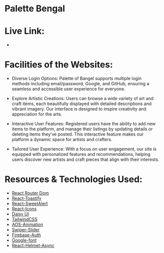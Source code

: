 # Palette Bengal

# Live Link: 
- 

# Facilities of the Websites: 
- Diverse Login Options: Palette of Bangel supports multiple login methods including email/password, Google, and GitHub, ensuring a seamless and accessible user experience for everyone.

- Explore Artistic Creations: Users can browse a wide variety of art and craft items, each beautifully displayed with detailed descriptions and vibrant imagery. Our interface is designed to inspire creativity and appreciation for the arts.

- Interactive User Features: Registered users have the ability to add new items to the platform, and manage their listings by updating details or deleting items they’ve posted. This interactive feature makes our platform a dynamic space for artists and crafters.

- Tailored User Experience: With a focus on user engagement, our site is equipped with personalized features and recommendations, helping users discover new artists and craft pieces that align with their interests.


# Resources & Technologies Used:

- [React Router Dom](https://reactrouter.com/en/main)
- [React-Toastify](https://www.npmjs.com/package/react-toastify)
- [React-SweetAlert](https://sweetalert2.github.io/recipe-gallery/sweetalert2-react.html)
- [React-Icons](https://react-icons.github.io/react-icons/)
- [Daisy UI](https://daisyui.com/)
- [TailwindCSS](https://tailwindcss.com/)
- [AOS-Animation](https://michalsnik.github.io/aos/)
- [Swiper-Slider](https://swiperjs.com/)
- [Firebase-Auth](https://firebase.com/)
- [Google-font](https://fonts.google.com/)
- [React-Helmet-Async](https://www.npmjs.com/package/react-helmet-async)
